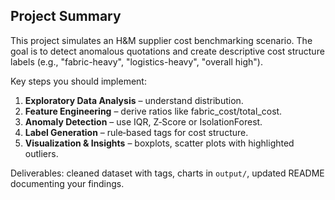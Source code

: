 ## Project Summary

This project simulates an H&M supplier cost benchmarking scenario. 
The goal is to detect anomalous quotations and create descriptive cost structure labels
(e.g., "fabric-heavy", "logistics-heavy", "overall high").

Key steps you should implement:

1. **Exploratory Data Analysis** – understand distribution.
2. **Feature Engineering** – derive ratios like fabric_cost/total_cost.
3. **Anomaly Detection** – use IQR, Z‑Score or IsolationForest.
4. **Label Generation** – rule‑based tags for cost structure.
5. **Visualization & Insights** – boxplots, scatter plots with highlighted outliers.

Deliverables: cleaned dataset with tags, charts in `output/`, updated README documenting your findings.

